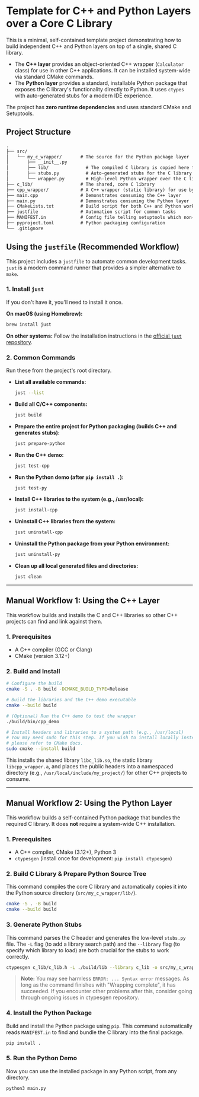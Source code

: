 # Template for C++ and Python Layers over a Core C Library

This is a minimal, self-contained template project demonstrating how to build independent C++ and Python layers on top of a single, shared C library.

- The **C++ layer** provides an object-oriented C++ wrapper (`Calculator` class) for use in other C++ applications. It can be installed system-wide via standard CMake commands.
- The **Python layer** provides a standard, installable Python package that exposes the C library's functionality directly to Python. It uses `ctypes` with auto-generated stubs for a modern IDE experience.

The project has **zero runtime dependencies** and uses standard CMake and Setuptools.

## Project Structure

```txt
.
├── src/
│   └── my_c_wrapper/       # The source for the Python package layer
│       ├── __init__.py
│       ├── lib/              # The compiled C library is copied here for packaging
│       ├── stubs.py          # Auto-generated stubs for the C library
│       └── wrapper.py        # High-level Python wrapper over the C library
├── c_lib/                  # The shared, core C library
├── cpp_wrapper/            # A C++ wrapper (static library) for use by C++ applications
├── main.cpp                # Demonstrates consuming the C++ layer
├── main.py                 # Demonstrates consuming the Python layer
├── CMakeLists.txt          # Build script for both C++ and Python workflows
├── justfile                # Automation script for common tasks
├── MANIFEST.in             # Config file telling setuptools which non-Python files to include
├── pyproject.toml          # Python packaging configuration
└── .gitignore
```

## Using the `justfile` (Recommended Workflow)

This project includes a `justfile` to automate common development tasks. `just` is a modern command runner that provides a simpler alternative to `make`.

### 1. Install `just`

If you don't have it, you'll need to install it once.

**On macOS (using Homebrew):**

```bash
brew install just
```

**On other systems:**
Follow the installation instructions in the [official `just` repository](https://github.com/casey/just).

### 2. Common Commands

Run these from the project's root directory.

- **List all available commands:**

  ```bash
  just --list
  ```

- **Build all C/C++ components:**

  ```bash
  just build
  ```

- **Prepare the entire project for Python packaging (builds C++ and generates stubs):**

  ```bash
  just prepare-python
  ```

- **Run the C++ demo:**

  ```bash
  just test-cpp
  ```

- **Run the Python demo (after `pip install .`):**

  ```bash
  just test-py
  ```

- **Install C++ libraries to the system (e.g., /usr/local):**

  ```bash
  just install-cpp
  ```

- **Uninstall C++ libraries from the system:**

  ```bash
  just uninstall-cpp
  ```

- **Uninstall the Python package from your Python environment:**

  ```bash
  just uninstall-py
  ```

- **Clean up all local generated files and directories:**

  ```bash
  just clean
  ```

---

## Manual Workflow 1: Using the C++ Layer

This workflow builds and installs the C and C++ libraries so other C++ projects can find and link against them.

### 1. Prerequisites

- A C++ compiler (GCC or Clang)
- CMake (version 3.12+)

### 2. Build and Install

```bash
# Configure the build
cmake -S . -B build -DCMAKE_BUILD_TYPE=Release

# Build the libraries and the C++ demo executable
cmake --build build

# (Optional) Run the C++ demo to test the wrapper
./build/bin/cpp_demo

# Install headers and libraries to a system path (e.g., /usr/local)
# You may need sudo for this step. If you wish to install locally instead,
# please refer to CMake docs.
sudo cmake --install build
```

This installs the shared library `libc_lib.so`, the static library `libcpp_wrapper.a`, and places the public headers into a namespaced directory (e.g., `/usr/local/include/my_project/`) for other C++ projects to consume.

---

## Manual Workflow 2: Using the Python Layer

This workflow builds a self-contained Python package that bundles the required C library. It does **not** require a system-wide C++ installation.

### 1. Prerequisites

- A C++ compiler, CMake (3.12+), Python 3
- `ctypesgen` (install once for development: `pip install ctypesgen`)

### 2. Build C Library & Prepare Python Source Tree

This command compiles the core C library and automatically copies it into the Python source directory (`src/my_c_wrapper/lib/`).

```bash
cmake -S . -B build
cmake --build build
```

### 3. Generate Python Stubs

This command parses the C header and generates the low-level `stubs.py` file. The `-L` flag (to add a library search path) and the `--library` flag (to specify which library to load) are both crucial for the stubs to work correctly.

```bash
ctypesgen c_lib/c_lib.h -L ./build/lib --library c_lib -o src/my_c_wrapper/stubs.py
```

> **Note:** You may see harmless `ERROR: ... Syntax error` messages. As long as the command finishes with "Wrapping complete", it has succeeded. If you encounter other problems after this, consider going through ongoing issues in ctypesgen repository.

### 4. Install the Python Package

Build and install the Python package using `pip`. This command automatically reads `MANIFEST.in` to find and bundle the C library into the final package.

```bash
pip install .
```

### 5. Run the Python Demo

Now you can use the installed package in any Python script, from any directory.

```bash
python3 main.py
```
